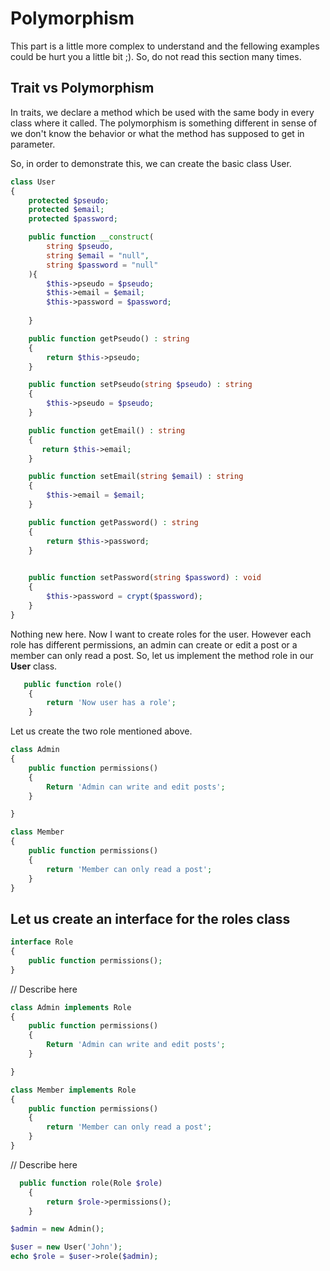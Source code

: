 # Polymorphism

This part is a little more complex to understand and the fellowing examples could be hurt you a little bit ;). So, do not read this section many times.

## Trait vs Polymorphism 

In traits, we declare a method which be used with the same body in every class where it called. The polymorphism is something different in sense of we don't know the behavior or what the method has supposed to get in parameter.

So, in order to demonstrate this, we can create the basic class User.

```php
class User 
{
    protected $pseudo;
    protected $email;
    protected $password;

    public function __construct(
        string $pseudo,
        string $email = "null",
        string $password = "null"
    ){
        $this->pseudo = $pseudo;
        $this->email = $email;
        $this->password = $password;
        
    }

    public function getPseudo() : string 
    {
        return $this->pseudo;
    }

    public function setPseudo(string $pseudo) : string 
    {
        $this->pseudo = $pseudo;
    }

    public function getEmail() : string 
    {
       return $this->email;
    }

    public function setEmail(string $email) : string 
    {
        $this->email = $email;
    }

    public function getPassword() : string 
    {
        return $this->password;
    }
    

    public function setPassword(string $password) : void
    {
        $this->password = crypt($password);
    }
}
```

Nothing new here. Now I want to create roles for the user. However each role has different permissions, an admin can create or edit a post or a member can only read a post. So, let us implement the method role in our **User** class.

```php
   public function role()
    {
        return 'Now user has a role';
    }
```

Let us create the two role mentioned above.

```php
class Admin 
{
    public function permissions()
    {
        Return 'Admin can write and edit posts';
    }

}

class Member 
{
    public function permissions()
    {
        return 'Member can only read a post';
    }
}
```

## Let us create an interface for the roles class

```php
interface Role 
{
    public function permissions();
}

```

// Describe here

```php
class Admin implements Role
{
    public function permissions()
    {
        Return 'Admin can write and edit posts';
    }

}

class Member implements Role
{
    public function permissions()
    {
        return 'Member can only read a post';
    }
}
```

// Describe here

```php
  public function role(Role $role)
    {
        return $role->permissions();
    }
```

```php
$admin = new Admin();

$user = new User('John');
echo $role = $user->role($admin);
```